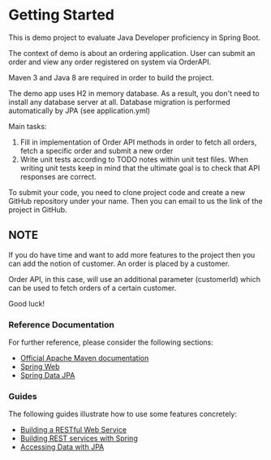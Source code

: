 # Getting Started

This is demo project to evaluate Java Developer proficiency in Spring Boot.  

The context of demo is about an ordering application. User can submit an order and view any order registered on system via OrderAPI.

Maven 3 and Java 8 are required in order to build the project. 

The demo app uses H2 in memory database. As a result, you don't need to install any database server at all. 
Database migration is performed automatically by JPA (see application.yml) 

Main tasks:

1. Fill in implementation of Order API methods in order to fetch all orders, fetch a specific order and submit a new order
2. Write unit tests according to TODO notes within unit test files. When writing unit tests keep in mind 
that the ultimate goal is to check that API responses are correct.

To submit your code, you need to clone project code and create a new GitHub repository under your name. Then you can email to us the link of the project in GitHub.

NOTE
----
 
If you do have time and want to add more features to the project then you can add the notion of customer. An order is placed by a customer. 

Order API, in this case, will use an additional parameter (customerId) which can be used to fetch orders of a certain customer.   

Good luck!


### Reference Documentation
For further reference, please consider the following sections:

* [Official Apache Maven documentation](https://maven.apache.org/guides/index.html)
* [Spring Web](https://docs.spring.io/spring-boot/docs/2.3.1.RELEASE/reference/htmlsingle/#boot-features-developing-web-applications)
* [Spring Data JPA](https://docs.spring.io/spring-boot/docs/2.3.1.RELEASE/reference/htmlsingle/#boot-features-jpa-and-spring-data)

### Guides
The following guides illustrate how to use some features concretely:

* [Building a RESTful Web Service](https://spring.io/guides/gs/rest-service/)
* [Building REST services with Spring](https://spring.io/guides/tutorials/bookmarks/)
* [Accessing Data with JPA](https://spring.io/guides/gs/accessing-data-jpa/)

